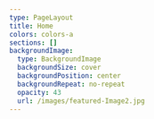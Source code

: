 ```yaml
---
type: PageLayout
title: Home
colors: colors-a
sections: []
backgroundImage:
  type: BackgroundImage
  backgroundSize: cover
  backgroundPosition: center
  backgroundRepeat: no-repeat
  opacity: 43
  url: /images/featured-Image2.jpg
---
```

